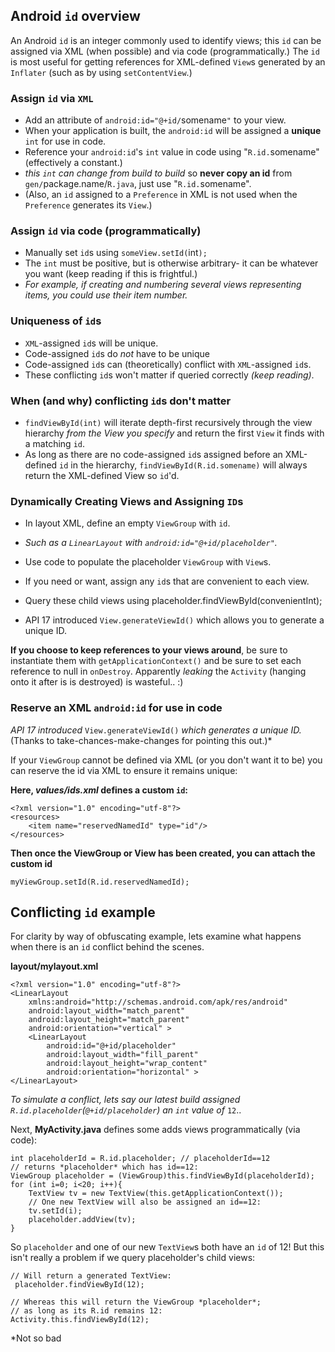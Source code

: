 ## Android `id` overview ##

An Android `id` is an integer commonly used to identify views; this `id` can be assigned via XML (when possible) and via code (programmatically.) The `id` is most useful for getting references for XML-defined `View`s generated by an `Inflater` (such as by using `setContentView`.)

### Assign `id` via `XML` ###
- Add an attribute of `android:id="@+id/`somename`"` to your view.
- When your application is built, the `android:id` will be assigned a **unique** `int` for use in code.
- Reference your `android:id`'s `int` value in code using "`R.id.`somename" (effectively a constant.)
- *this `int` can change from build to build* so **never copy an id** from `gen/`package.name/`R.java`, just use "`R.id.`somename".
- (Also, an `id` assigned to a `Preference` in XML is not used when the `Preference` generates its `View`.)

### Assign `id` via code (programmatically) ###
- Manually set `id`s using `someView.setId(`int`);`
- The `int` must be positive, but is otherwise arbitrary- it can be whatever you want (keep reading if this is frightful.)
- *For example, if creating and numbering several views representing items, you could use their item number.*

### Uniqueness of `id`s ###
- `XML`-assigned `id`s will be unique.
- Code-assigned `id`s do *not* have to be unique
- Code-assigned `id`s can (theoretically) conflict with `XML`-assigned `id`s.
- These conflicting `id`s won't matter if queried correctly *(keep reading)*.

### When (and why) conflicting `id`s don't matter ###

- `findViewById(int)` will iterate depth-first recursively through the view hierarchy *from the View you specify* and return the first `View` it finds with a matching `id`.
- As long as there are no code-assigned `id`s assigned before an XML-defined `id` in the hierarchy, `findViewById(R.id.somename)` will always return the XML-defined View so `id`'d.

### Dynamically Creating Views and Assigning `ID`s ###

- In layout XML, define an empty `ViewGroup` with `id`.
- *Such as a `LinearLayout` with `android:id="@+id/placeholder"`.*
- Use code to populate the placeholder `ViewGroup` with `View`s.
- If you need or want, assign any `id`s that are convenient to each view.
- Query these child views using placeholder.findViewById(convenientInt);

- API 17 introduced `View.generateViewId()` which allows you to generate a unique ID. 

**If you choose to keep references to your views around**, be sure to instantiate them with `getApplicationContext()` and be sure to set each reference to null in `onDestroy`. Apparently *leaking* the `Activity` (hanging onto it after is is destroyed) is wasteful.. :)

### Reserve an XML `android:id` for use in code ###

*API 17 introduced* `View.generateViewId()` *which generates a unique ID.* (Thanks to take-chances-make-changes for pointing this out.)*

If your `ViewGroup` cannot be defined via XML (or you don't want it to be) you can reserve the id via XML to ensure it remains unique:

**Here, *values/ids.xml* defines a custom `id`:**

    <?xml version="1.0" encoding="utf-8"?>
    <resources>
        <item name="reservedNamedId" type="id"/>
    </resources>

**Then once the ViewGroup or View has been created, you can attach the custom id**

    myViewGroup.setId(R.id.reservedNamedId);

## Conflicting `id` example ##
For clarity by way of obfuscating example, lets examine what happens when there is an `id` conflict behind the scenes.

**layout/mylayout.xml**

    <?xml version="1.0" encoding="utf-8"?>
    <LinearLayout
        xmlns:android="http://schemas.android.com/apk/res/android"
        android:layout_width="match_parent"
        android:layout_height="match_parent"
        android:orientation="vertical" >
        <LinearLayout
            android:id="@+id/placeholder"
            android:layout_width="fill_parent"
            android:layout_height="wrap_content"
            android:orientation="horizontal" >
    </LinearLayout>

*To simulate a conflict, lets say our latest build assigned `R.id.placeholder`(`@+id/placeholder`) an `int` value of* `12`..

Next, **MyActivity.java** defines some adds views programmatically (via code):

    int placeholderId = R.id.placeholder; // placeholderId==12
    // returns *placeholder* which has id==12:
    ViewGroup placeholder = (ViewGroup)this.findViewById(placeholderId);
    for (int i=0; i<20; i++){
        TextView tv = new TextView(this.getApplicationContext());
        // One new TextView will also be assigned an id==12:
        tv.setId(i);
        placeholder.addView(tv);
    }

So `placeholder` and one of our new `TextView`s both have an `id` of 12! But this isn't really a problem if we query placeholder's child views:

    // Will return a generated TextView:
     placeholder.findViewById(12);
    
    // Whereas this will return the ViewGroup *placeholder*;
    // as long as its R.id remains 12: 
    Activity.this.findViewById(12);

*Not so bad
